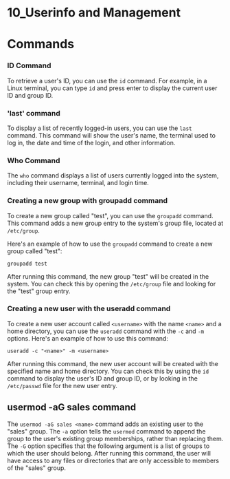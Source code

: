 # 10_Userinfo and Management

# Commands

### ID Command

To retrieve a user's ID, you can use the `id` command. For example, in a Linux terminal, you can type `id` and press enter to display the current user ID and group ID.

### 'last' command

To display a list of recently logged-in users, you can use the `last` command. This command will show the user's name, the terminal used to log in, the date and time of the login, and other information.

### Who Command

The `who` command displays a list of users currently logged into the system, including their username, terminal, and login time.

### Creating a new group with groupadd command

To create a new group called "test", you can use the `groupadd` command. This command adds a new group entry to the system's group file, located at `/etc/group`.

Here's an example of how to use the `groupadd` command to create a new group called "test":

```
groupadd test

```

After running this command, the new group "test" will be created in the system. You can check this by opening the `/etc/group` file and looking for the "test" group entry.

### Creating a new user with the useradd command

To create a new user account called `<username>` with the name `<name>` and a home directory, you can use the `useradd` command with the `-c` and `-m` options. Here's an example of how to use this command:

```
useradd -c "<name>" -m <username>

```

After running this command, the new user account will be created with the specified name and home directory. You can check this by using the `id` command to display the user's ID and group ID, or by looking in the `/etc/passwd` file for the new user entry.

## usermod -aG sales <name> command

The `usermod -aG sales <name>` command adds an existing user to the "sales" group. The `-a` option tells the `usermod` command to append the group to the user's existing group memberships, rather than replacing them. The `-G` option specifies that the following argument is a list of groups to which the user should belong. After running this command, the user will have access to any files or directories that are only accessible to members of the "sales" group.